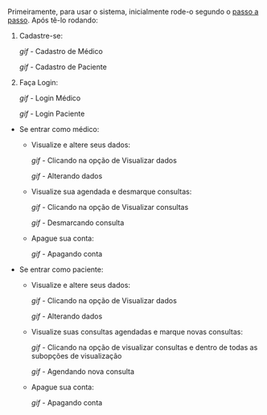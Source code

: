 Primeiramente, para usar o sistema, inicialmente rode-o segundo o [passo a passo](documentacao/passoapasso-uso.md).
Após tê-lo rodando:
1. Cadastre-se:

    *gif* - Cadastro de Médico

    *gif* - Cadastro de Paciente

3. Faça Login:
   
    *gif* - Login Médico

    *gif* - Login Paciente

- Se entrar como médico:
  - Visualize e altere seus dados:
    
      *gif* - Clicando na opção de Visualizar dados
    
      *gif* - Alterando dados
    
  - Visualize sua agendada e desmarque consultas:
    
      *gif* - Clicando na opção de Visualizar consultas
    
      *gif* - Desmarcando consulta
    
  - Apague sua conta:
    
      *gif* - Apagando conta
    
- Se entrar como paciente:
  - Visualize e altere seus dados:
    
      *gif* - Clicando na opção de Visualizar dados
    
      *gif* - Alterando dados
    
  - Visualize suas consultas agendadas e marque novas consultas:
  
      *gif* - Clicando na opção de visualizar consultas e dentro de todas as subopções de visualização
  
      *gif* - Agendando nova consulta
    
  - Apague sua conta:
    
      *gif* - Apagando conta
